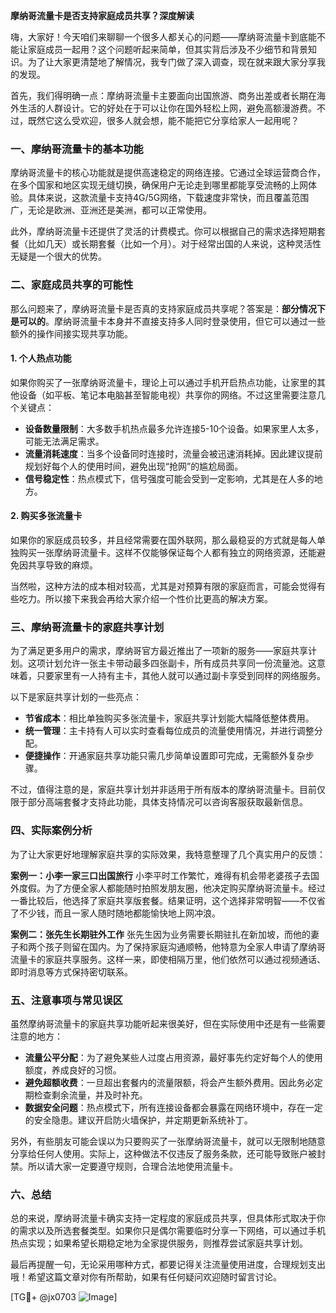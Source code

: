 **摩纳哥流量卡是否支持家庭成员共享？深度解读**

嗨，大家好！今天咱们来聊聊一个很多人都关心的问题——摩纳哥流量卡到底能不能让家庭成员一起用？这个问题听起来简单，但其实背后涉及不少细节和背景知识。为了让大家更清楚地了解情况，我专门做了深入调查，现在就来跟大家分享我的发现。

首先，我们得明确一点：摩纳哥流量卡主要面向出国旅游、商务出差或者长期在海外生活的人群设计。它的好处在于可以让你在国外轻松上网，避免高额漫游费。不过，既然它这么受欢迎，很多人就会想，能不能把它分享给家人一起用呢？

### **一、摩纳哥流量卡的基本功能**

摩纳哥流量卡的核心功能就是提供高速稳定的网络连接。它通过全球运营商合作，在多个国家和地区实现无缝切换，确保用户无论走到哪里都能享受流畅的上网体验。具体来说，这款流量卡支持4G/5G网络，下载速度非常快，而且覆盖范围广，无论是欧洲、亚洲还是美洲，都可以正常使用。

此外，摩纳哥流量卡还提供了灵活的计费模式。你可以根据自己的需求选择短期套餐（比如几天）或长期套餐（比如一个月）。对于经常出国的人来说，这种灵活性无疑是一个很大的优势。

### **二、家庭成员共享的可能性**

那么问题来了，摩纳哥流量卡是否真的支持家庭成员共享呢？答案是：**部分情况下是可以的**。摩纳哥流量卡本身并不直接支持多人同时登录使用，但它可以通过一些额外的操作间接实现共享功能。

#### **1. 个人热点功能**
如果你购买了一张摩纳哥流量卡，理论上可以通过手机开启热点功能，让家里的其他设备（如平板、笔记本电脑甚至智能电视）共享你的网络。不过这里需要注意几个关键点：

- **设备数量限制**：大多数手机热点最多允许连接5-10个设备。如果家里人太多，可能无法满足需求。
- **流量消耗速度**：当多个设备同时连接时，流量会被迅速消耗掉。因此建议提前规划好每个人的使用时间，避免出现“抢网”的尴尬局面。
- **信号稳定性**：热点模式下，信号强度可能会受到一定影响，尤其是在人多的地方。

#### **2. 购买多张流量卡**
如果你的家庭成员较多，并且经常需要在国外联网，那么最稳妥的方式就是每人单独购买一张摩纳哥流量卡。这样不仅能够保证每个人都有独立的网络资源，还能避免因共享导致的麻烦。

当然啦，这种方法的成本相对较高，尤其是对预算有限的家庭而言，可能会觉得有些吃力。所以接下来我会再给大家介绍一个性价比更高的解决方案。

### **三、摩纳哥流量卡的家庭共享计划**

为了满足更多用户的需求，摩纳哥官方最近推出了一项新的服务——家庭共享计划。这项计划允许一张主卡带动最多四张副卡，所有成员共享同一份流量池。这意味着，只要家里有一人持有主卡，其他人就可以通过副卡享受到同样的网络服务。

以下是家庭共享计划的一些亮点：

- **节省成本**：相比单独购买多张流量卡，家庭共享计划能大幅降低整体费用。
- **统一管理**：主卡持有人可以实时查看每位成员的流量使用情况，并进行调整分配。
- **便捷操作**：开通家庭共享功能只需几步简单设置即可完成，无需额外复杂步骤。

不过，值得注意的是，家庭共享计划并非适用于所有版本的摩纳哥流量卡。目前仅限于部分高端套餐才支持此功能，具体支持情况可以咨询客服获取最新信息。

### **四、实际案例分析**

为了让大家更好地理解家庭共享的实际效果，我特意整理了几个真实用户的反馈：

**案例一：小李一家三口出国旅行**
小李平时工作繁忙，难得有机会带老婆孩子去国外度假。为了方便全家人都能随时拍照发朋友圈，他决定购买摩纳哥流量卡。经过一番比较后，他选择了家庭共享版套餐。结果证明，这个选择非常明智——不仅省了不少钱，而且一家人随时随地都能愉快地上网冲浪。

**案例二：张先生长期驻外工作**
张先生因为业务需要长期驻扎在新加坡，而他的妻子和两个孩子则留在国内。为了保持家庭沟通顺畅，他特意为全家人申请了摩纳哥流量卡的家庭共享服务。这样一来，即使相隔万里，他们依然可以通过视频通话、即时消息等方式保持密切联系。

### **五、注意事项与常见误区**

虽然摩纳哥流量卡的家庭共享功能听起来很美好，但在实际使用中还是有一些需要注意的地方：

- **流量公平分配**：为了避免某些人过度占用资源，最好事先约定好每个人的使用额度，养成良好的习惯。
- **避免超额收费**：一旦超出套餐内的流量限额，将会产生额外费用。因此务必定期检查剩余流量，并及时补充。
- **数据安全问题**：热点模式下，所有连接设备都会暴露在网络环境中，存在一定的安全隐患。建议开启防火墙保护，并定期更新系统补丁。

另外，有些朋友可能会误以为只要购买了一张摩纳哥流量卡，就可以无限制地随意分享给任何人使用。实际上，这种做法不仅违反了服务条款，还可能导致账户被封禁。所以请大家一定要遵守规则，合理合法地使用流量卡。

### **六、总结**

总的来说，摩纳哥流量卡确实支持一定程度的家庭成员共享，但具体形式取决于你的需求以及所选套餐类型。如果你只是偶尔需要临时分享一下网络，可以通过手机热点实现；如果希望长期稳定地为全家提供服务，则推荐尝试家庭共享计划。

最后再提醒一句，无论采用哪种方式，都要记得关注流量使用进度，合理规划支出哦！希望这篇文章对你有所帮助，如果有任何疑问欢迎随时留言讨论。

[TG💪+ @jx0703 ![Image](https://github.com/user-attachments/assets/dbca1d08-cadb-493c-b0ec-ad6f7a83f270)]